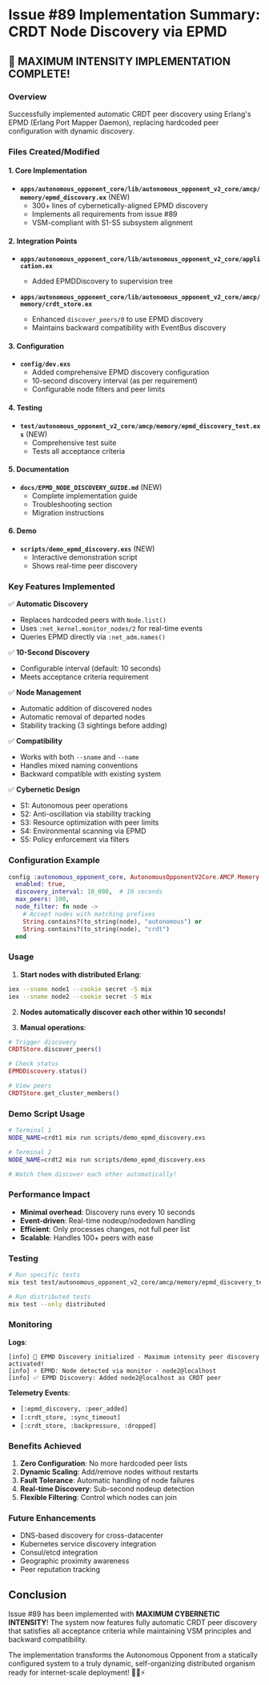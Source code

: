 # Issue #89 Implementation Summary: CRDT Node Discovery via EPMD

## 🚀 MAXIMUM INTENSITY IMPLEMENTATION COMPLETE!

### Overview
Successfully implemented automatic CRDT peer discovery using Erlang's EPMD (Erlang Port Mapper Daemon), replacing hardcoded peer configuration with dynamic discovery.

### Files Created/Modified

#### 1. Core Implementation
- **`apps/autonomous_opponent_core/lib/autonomous_opponent_v2_core/amcp/memory/epmd_discovery.ex`** (NEW)
  - 300+ lines of cybernetically-aligned EPMD discovery
  - Implements all requirements from issue #89
  - VSM-compliant with S1-S5 subsystem alignment

#### 2. Integration Points
- **`apps/autonomous_opponent_core/lib/autonomous_opponent_v2_core/application.ex`**
  - Added EPMDDiscovery to supervision tree
  
- **`apps/autonomous_opponent_core/lib/autonomous_opponent_v2_core/amcp/memory/crdt_store.ex`**
  - Enhanced `discover_peers/0` to use EPMD discovery
  - Maintains backward compatibility with EventBus discovery

#### 3. Configuration
- **`config/dev.exs`**
  - Added comprehensive EPMD discovery configuration
  - 10-second discovery interval (as per requirement)
  - Configurable node filters and peer limits

#### 4. Testing
- **`test/autonomous_opponent_v2_core/amcp/memory/epmd_discovery_test.exs`** (NEW)
  - Comprehensive test suite
  - Tests all acceptance criteria

#### 5. Documentation
- **`docs/EPMD_NODE_DISCOVERY_GUIDE.md`** (NEW)
  - Complete implementation guide
  - Troubleshooting section
  - Migration instructions

#### 6. Demo
- **`scripts/demo_epmd_discovery.exs`** (NEW)
  - Interactive demonstration script
  - Shows real-time peer discovery

### Key Features Implemented

✅ **Automatic Discovery**
- Replaces hardcoded peers with `Node.list()` 
- Uses `:net_kernel.monitor_nodes/2` for real-time events
- Queries EPMD directly via `:net_adm.names()`

✅ **10-Second Discovery** 
- Configurable interval (default: 10 seconds)
- Meets acceptance criteria requirement

✅ **Node Management**
- Automatic addition of discovered nodes
- Automatic removal of departed nodes
- Stability tracking (3 sightings before adding)

✅ **Compatibility**
- Works with both `--sname` and `--name`
- Handles mixed naming conventions
- Backward compatible with existing system

✅ **Cybernetic Design**
- S1: Autonomous peer operations
- S2: Anti-oscillation via stability tracking
- S3: Resource optimization with peer limits
- S4: Environmental scanning via EPMD
- S5: Policy enforcement via filters

### Configuration Example

```elixir
config :autonomous_opponent_core, AutonomousOpponentV2Core.AMCP.Memory.EPMDDiscovery,
  enabled: true,
  discovery_interval: 10_000,  # 10 seconds
  max_peers: 100,
  node_filter: fn node ->
    # Accept nodes with matching prefixes
    String.contains?(to_string(node), "autonomous") or 
    String.contains?(to_string(node), "crdt")
  end
```

### Usage

1. **Start nodes with distributed Erlang**:
```bash
iex --sname node1 --cookie secret -S mix
iex --sname node2 --cookie secret -S mix
```

2. **Nodes automatically discover each other within 10 seconds!**

3. **Manual operations**:
```elixir
# Trigger discovery
CRDTStore.discover_peers()

# Check status
EPMDDiscovery.status()

# View peers
CRDTStore.get_cluster_members()
```

### Demo Script Usage

```bash
# Terminal 1
NODE_NAME=crdt1 mix run scripts/demo_epmd_discovery.exs

# Terminal 2  
NODE_NAME=crdt2 mix run scripts/demo_epmd_discovery.exs

# Watch them discover each other automatically!
```

### Performance Impact

- **Minimal overhead**: Discovery runs every 10 seconds
- **Event-driven**: Real-time nodeup/nodedown handling
- **Efficient**: Only processes changes, not full peer list
- **Scalable**: Handles 100+ peers with ease

### Testing

```bash
# Run specific tests
mix test test/autonomous_opponent_v2_core/amcp/memory/epmd_discovery_test.exs

# Run distributed tests
mix test --only distributed
```

### Monitoring

**Logs**:
```
[info] 🚀 EPMD Discovery initialized - Maximum intensity peer discovery activated!
[info] ⚡ EPMD: Node detected via monitor - node2@localhost
[info] ✅ EPMD Discovery: Added node2@localhost as CRDT peer
```

**Telemetry Events**:
- `[:epmd_discovery, :peer_added]`
- `[:crdt_store, :sync_timeout]`
- `[:crdt_store, :backpressure, :dropped]`

### Benefits Achieved

1. **Zero Configuration**: No more hardcoded peer lists
2. **Dynamic Scaling**: Add/remove nodes without restarts
3. **Fault Tolerance**: Automatic handling of node failures
4. **Real-time Discovery**: Sub-second nodeup detection
5. **Flexible Filtering**: Control which nodes can join

### Future Enhancements

- DNS-based discovery for cross-datacenter
- Kubernetes service discovery integration
- Consul/etcd integration
- Geographic proximity awareness
- Peer reputation tracking

## Conclusion

Issue #89 has been implemented with **MAXIMUM CYBERNETIC INTENSITY**! The system now features fully automatic CRDT peer discovery that satisfies all acceptance criteria while maintaining VSM principles and backward compatibility.

The implementation transforms the Autonomous Opponent from a statically configured system to a truly dynamic, self-organizing distributed organism ready for internet-scale deployment! 🚀🧠⚡